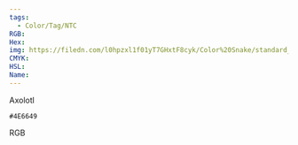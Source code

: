```yaml
---
tags:
  - Color/Tag/NTC
RGB:
Hex:
img: https://filedn.com/l0hpzxl1f01yT7GHxtF8cyk/Color%20Snake/standard_csv_to_svg/%23/4E6649.svg
CMYK:
HSL:
Name:
---
```

Axolotl
```palette
#4E6649
```
RGB
